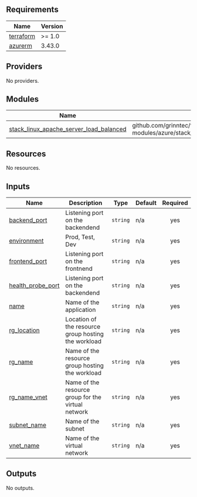 <!-- BEGIN_TF_DOCS -->
## Requirements

| Name | Version |
|------|---------|
| <a name="requirement_terraform"></a> [terraform](#requirement\_terraform) | >= 1.0 |
| <a name="requirement_azurerm"></a> [azurerm](#requirement\_azurerm) | 3.43.0 |

## Providers

No providers.

## Modules

| Name | Source | Version |
|------|--------|---------|
| <a name="module_stack_linux_apache_server_load_balanced"></a> [stack\_linux\_apache\_server\_load\_balanced](#module\_stack\_linux\_apache\_server\_load\_balanced) | github.com/grinntec/terraform-modules/azure/stack_linux_apache_server_load_balanced | n/a |

## Resources

No resources.

## Inputs

| Name | Description | Type | Default | Required |
|------|-------------|------|---------|:--------:|
| <a name="input_backend_port"></a> [backend\_port](#input\_backend\_port) | Listening port on the backendend | `string` | n/a | yes |
| <a name="input_environment"></a> [environment](#input\_environment) | Prod, Test, Dev | `string` | n/a | yes |
| <a name="input_frontend_port"></a> [frontend\_port](#input\_frontend\_port) | Listening port on the frontnend | `string` | n/a | yes |
| <a name="input_health_probe_port"></a> [health\_probe\_port](#input\_health\_probe\_port) | Listening port on the backendend | `string` | n/a | yes |
| <a name="input_name"></a> [name](#input\_name) | Name of the application | `string` | n/a | yes |
| <a name="input_rg_location"></a> [rg\_location](#input\_rg\_location) | Location of the resource group hosting the workload | `string` | n/a | yes |
| <a name="input_rg_name"></a> [rg\_name](#input\_rg\_name) | Name of the resource group hosting the workload | `string` | n/a | yes |
| <a name="input_rg_name_vnet"></a> [rg\_name\_vnet](#input\_rg\_name\_vnet) | Name of the resource group for the virtual network | `string` | n/a | yes |
| <a name="input_subnet_name"></a> [subnet\_name](#input\_subnet\_name) | Name of the subnet | `string` | n/a | yes |
| <a name="input_vnet_name"></a> [vnet\_name](#input\_vnet\_name) | Name of the virtual network | `string` | n/a | yes |

## Outputs

No outputs.
<!-- END_TF_DOCS -->